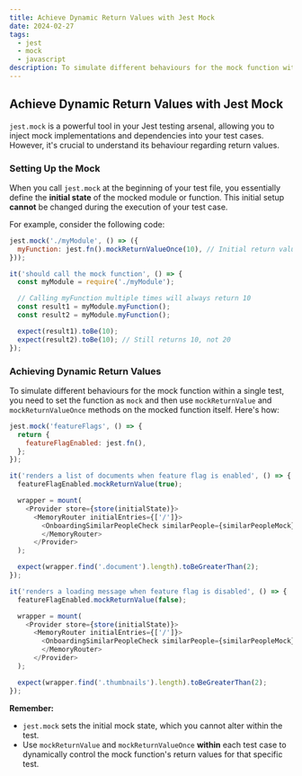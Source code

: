 ```yaml
---
title: Achieve Dynamic Return Values with Jest Mock
date: 2024-02-27
tags:
  - jest
  - mock
  - javascript
description: To simulate different behaviours for the mock function within a single test, you need to set the function as `mock` and then use  `mockReturnValue` and `mockReturnValueOnce` methods on the mocked function itself
---
```


## Achieve Dynamic Return Values with Jest Mock
`jest.mock` is a powerful tool in your Jest testing arsenal, allowing you to inject mock implementations and dependencies into your test cases. However, it's crucial to understand its behaviour regarding return values.

### Setting Up the Mock

When you call `jest.mock` at the beginning of your test file, you essentially define the **initial state** of the mocked module or function. This initial setup **cannot** be changed during the execution of your test case.

For example, consider the following code:

```javascript
jest.mock('./myModule', () => ({
  myFunction: jest.fn().mockReturnValueOnce(10), // Initial return value is 10
}));

it('should call the mock function', () => {
  const myModule = require('./myModule');

  // Calling myFunction multiple times will always return 10
  const result1 = myModule.myFunction();
  const result2 = myModule.myFunction();

  expect(result1).toBe(10);
  expect(result2).toBe(10); // Still returns 10, not 20
});
```

### Achieving Dynamic Return Values

To simulate different behaviours for the mock function within a single test, you need to set the function as `mock` and then use  `mockReturnValue` and `mockReturnValueOnce` methods on the mocked function itself. Here's how:

```javascript
jest.mock('featureFlags', () => {
  return {
    featureFlagEnabled: jest.fn(),
  };
});

it('renders a list of documents when feature flag is enabled', () => {
  featureFlagEnabled.mockReturnValue(true);

  wrapper = mount(
    <Provider store={store(initialState)}>
      <MemoryRouter initialEntries={['/']}>
        <OnboardingSimilarPeopleCheck similarPeople={similarPeopleMock} />
        </MemoryRouter>
      </Provider>
  );

  expect(wrapper.find('.document').length).toBeGreaterThan(2);
});

it('renders a loading message when feature flag is disabled', () => {
  featureFlagEnabled.mockReturnValue(false);

  wrapper = mount(
    <Provider store={store(initialState)}>
      <MemoryRouter initialEntries={['/']}>
        <OnboardingSimilarPeopleCheck similarPeople={similarPeopleMock} />
        </MemoryRouter>
      </Provider>
  );

  expect(wrapper.find('.thumbnails').length).toBeGreaterThan(2);
});
```

**Remember:**

- `jest.mock` sets the initial mock state, which you cannot alter within the test.
- Use `mockReturnValue` and `mockReturnValueOnce` **within** each test case to dynamically control the mock function's return values for that specific test.
